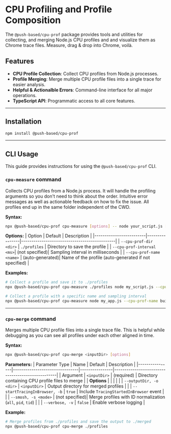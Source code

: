 # CPU Profiling and Profile Composition

The `@push-based/cpu-prof` package provides tools and utilities for collecting, and merging Node.js CPU profiles and and visualize them as Chrome trace files.
Measure, drag & drop into Chrome, voilà.



## Features

- **CPU Profile Collection**: Collect CPU profiles from Node.js processes.
- **Profile Merging**: Merge multiple CPU profile files into a single trace for easier analysis.
- **Helpful & Actionalble Errors**: Command-line interface for all major operations.
- **TypeScript API**: Programmatic access to all core features.

---

## Installation

```bash
npm install @push-based/cpu-prof
```

---

## CLI Usage

This guide provides instructions for using the `@push-based/cpu-prof` CLI.

### `cpu-measure` command

Collects CPU profiles from a Node.js process. It will handle the profiling arguments so you don't need to think about the order. Intuitive error messages as well as actionable feedback on how to fix the issue. All profiles end up in the same folder independent of the CWD. 

**Syntax:**
```bash
npx @push-based/cpu-prof cpu-measure [options] -- node your_script.js [args]
```

**Options:**
| Option                  | Default        | Description                                  |
|-------------------------|----------------|----------------------------------------------|
| `--cpu-prof-dir <dir>`  | `./profiles`   | Directory to save the profile                |
| `--cpu-prof-interval <ms>`| (not specified)| Sampling interval in milliseconds            |
| `--cpu-prof-name <name>`  | (auto-generated)| Name of the profile (auto-generated if not specified) |

**Examples:**
```bash
# Collect a profile and save it to ./profiles
npx @push-based/cpu-prof cpu-measure ./profiles node my_script.js --cpu-prof-dir --arg

# Collect a profile with a specific name and sampling interval
npx @push-based/cpu-prof cpu-measure node my_app.js --cpu-prof-name build-profile --cpu-prof-interval 500
```

---

### `cpu-merge` command

Merges multiple CPU profile files into a single trace file. This is helpful while debugging as you can see all profiles under each other aligned in time.

**Syntax:**
```bash
npx @push-based/cpu-prof cpu-merge <inputDir> [options]
```

**Parameters:**
| Parameter Type | Name                           | Default        | Description                                      |
|----------------|--------------------------------|----------------|--------------------------------------------------|
| Argument       | `<inputDir>`                   | (required)     | Directory containing CPU profile files to merge    |
| **Options**    |                                |                |                                                  |
|                | `--outputDir, -o <dir>`        | `<inputDir>`   | Output directory for merged profiles             |
|                | `--startTracingInBrowser, -b`  | `true`         | Include `TracingStartedInBrowser` event          |
|                | `--smosh, -s <mode>`           | (not specified)| Merge profiles with ID normalization (`all`, `pid`, `tid`) |
|                | `--verbose, -v`                | `false`        | Enable verbose logging                           |

**Example:**
```bash
# Merge profiles from ./profiles and save the output to ./merged
npx @push-based/cpu-prof cpu-merge ./profiles
```
